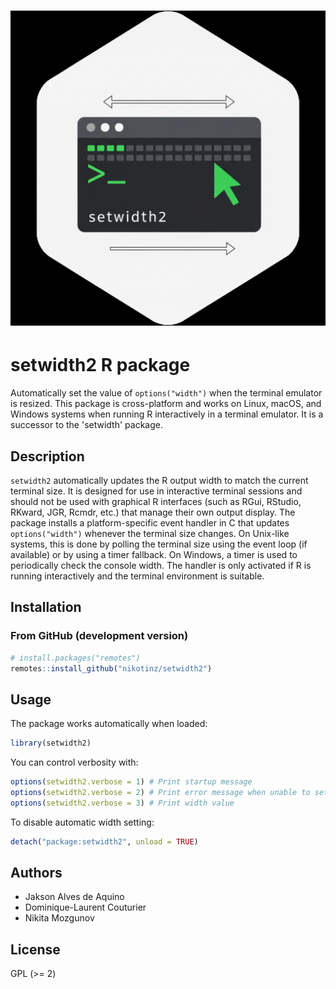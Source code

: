 # ![setwidth2 logo](setwidth2.png)
# setwidth2 R package

Automatically set the value of `options("width")` when the terminal emulator is resized. This package is cross-platform and works on Linux, macOS, and Windows systems when running R interactively in a terminal emulator. It is a successor to the 'setwidth' package.

## Description

`setwidth2` automatically updates the R output width to match the current terminal size. It is designed for use in interactive terminal sessions and should not be used with graphical R interfaces (such as RGui, RStudio, RKward, JGR, Rcmdr, etc.) that manage their own output display. The package installs a platform-specific event handler in C that updates `options("width")` whenever the terminal size changes. On Unix-like systems, this is done by polling the terminal size using the event loop (if available) or by using a timer fallback. On Windows, a timer is used to periodically check the console width. The handler is only activated if R is running interactively and the terminal environment is suitable.

## Installation

### From GitHub (development version)
```r
# install.packages("remotes")
remotes::install_github("nikotinz/setwidth2")
```

## Usage

The package works automatically when loaded:

```r
library(setwidth2)
```

You can control verbosity with:

```r
options(setwidth2.verbose = 1) # Print startup message
options(setwidth2.verbose = 2) # Print error message when unable to set width
options(setwidth2.verbose = 3) # Print width value
```

To disable automatic width setting:

```r
detach("package:setwidth2", unload = TRUE)
```

## Authors
- Jakson Alves de Aquino
- Dominique-Laurent Couturier
- Nikita Mozgunov

## License
GPL (>= 2)
